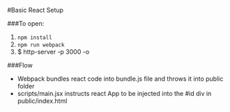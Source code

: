 #Basic React Setup

###To open:
1. `npm install`
2. `npm run webpack`
3. $ http-server -p 3000 -o

###Flow
* Webpack bundles react code into bundle.js file and throws it into public folder
* scripts/main.jsx instructs react App to be injected into the #id div in public/index.html
